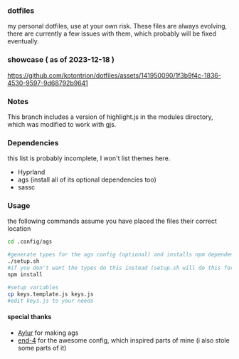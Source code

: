 ### dotfiles
my personal dotfiles, use at your own risk.
These files are always evolving, there are currently a few issues with them, which probably will be fixed eventually.

### showcase ( as of 2023-12-18 )

https://github.com/kotontrion/dotfiles/assets/141950090/1f3b9f4c-1836-4530-9597-9d68792b9641


### Notes
This branch includes a version of highlight.js in the modules directory, which was modified to work with gjs.

### Dependencies
this list is probably incomplete, I won't list themes here.
- Hyprland
- ags (install all of its optional dependencies too)
- sassc

### Usage
the following commands assume you have placed the files their correct location
```bash
cd .config/ags

#generate types for the ags config (optional) and installs npm dependencies. (This will not work if you haven't put the files into  ~/.config/ags)
./setup.sh
#if you don't want the types do this instead (setup.sh will do this for you)
npm install

#setup variables
cp keys.template.js keys.js
#edit keys.js to your needs
```

#### special thanks
- [Aylur](https://www.github.com/Aylur) for making ags
- [end-4](https://www.github.com/end-4) for the awesome config, which inspired parts of mine (i also stole some parts of it)
